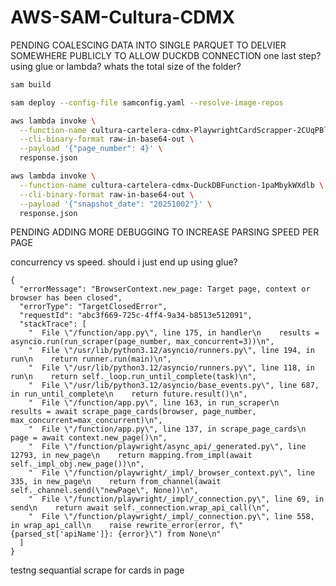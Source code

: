 # AWS-SAM-Cultura-CDMX

PENDING COALESCING DATA INTO SINGLE PARQUET TO DELVIER SOMEWHERE PUBLICLY TO ALLOW DUCKDB CONNECTION
one last step? using glue or lambda? whats the total size of the folder?

```bash
sam build

sam deploy --config-file samconfig.yaml --resolve-image-repos

aws lambda invoke \
  --function-name cultura-cartelera-cdmx-PlaywrightCardScrapper-2CUqPBlSBXUq \
  --cli-binary-format raw-in-base64-out \
  --payload '{"page_number": 4}' \
  response.json

aws lambda invoke \
  --function-name cultura-cartelera-cdmx-DuckDBFunction-1paMbykWXdlb \
  --cli-binary-format raw-in-base64-out \
  --payload '{"snapshot_date": "20251002"}' \
  response.json

```

PENDING ADDING MORE DEBUGGING TO INCREASE PARSING SPEED PER PAGE

concurrency vs speed. should i just end up using glue?

```
{
  "errorMessage": "BrowserContext.new_page: Target page, context or browser has been closed",
  "errorType": "TargetClosedError",
  "requestId": "abc3f669-725c-4ff4-9a34-b8513e512091",
  "stackTrace": [
    "  File \"/function/app.py\", line 175, in handler\n    results = asyncio.run(run_scraper(page_number, max_concurrent=3))\n",
    "  File \"/usr/lib/python3.12/asyncio/runners.py\", line 194, in run\n    return runner.run(main)\n",
    "  File \"/usr/lib/python3.12/asyncio/runners.py\", line 118, in run\n    return self._loop.run_until_complete(task)\n",
    "  File \"/usr/lib/python3.12/asyncio/base_events.py\", line 687, in run_until_complete\n    return future.result()\n",
    "  File \"/function/app.py\", line 163, in run_scraper\n    results = await scrape_page_cards(browser, page_number, max_concurrent=max_concurrent)\n",
    "  File \"/function/app.py\", line 137, in scrape_page_cards\n    page = await context.new_page()\n",
    "  File \"/function/playwright/async_api/_generated.py\", line 12793, in new_page\n    return mapping.from_impl(await self._impl_obj.new_page())\n",
    "  File \"/function/playwright/_impl/_browser_context.py\", line 335, in new_page\n    return from_channel(await self._channel.send(\"newPage\", None))\n",
    "  File \"/function/playwright/_impl/_connection.py\", line 69, in send\n    return await self._connection.wrap_api_call(\n",
    "  File \"/function/playwright/_impl/_connection.py\", line 558, in wrap_api_call\n    raise rewrite_error(error, f\"{parsed_st['apiName']}: {error}\") from None\n"
  ]
}
```


testng sequantial scrape for cards in page